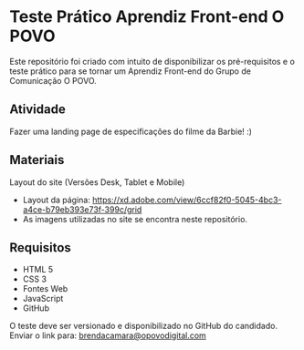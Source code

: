# Teste Prático Aprendiz Front-end O POVO
Este repositório foi criado com intuito de disponibilizar os pré-requisitos e o teste prático para se tornar um Aprendiz Front-end do Grupo de Comunicação O POVO.

## Atividade

Fazer uma landing page de especificações do filme da Barbie! :) 

## Materiais

Layout do site (Versões Desk, Tablet e Mobile)
- Layout da página: https://xd.adobe.com/view/6ccf82f0-5045-4bc3-a4ce-b79eb393e73f-399c/grid
- As imagens utilizadas no site se encontra neste repositório.

## Requisitos

- HTML 5
- CSS 3
- Fontes Web 
- JavaScript 
- GitHub
  
O teste deve ser versionado e disponibilizado no GitHub do candidado.<br />
Enviar o link para: brendacamara@opovodigital.com
